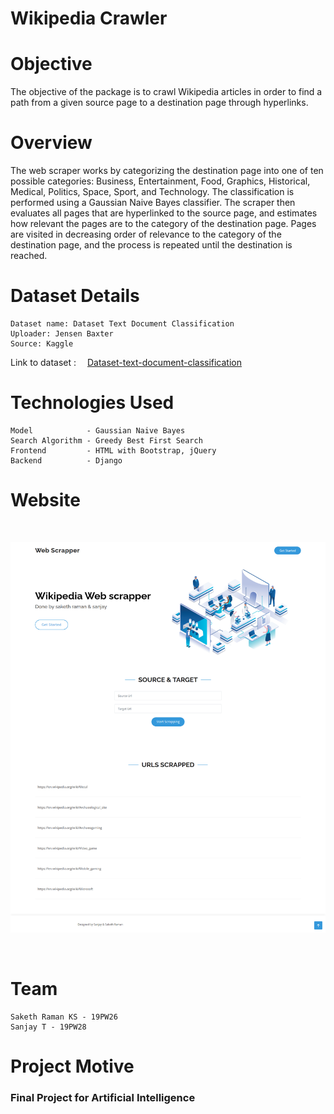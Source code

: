 # Wikipedia Crawler

# Objective

The objective of the package is to crawl Wikipedia articles in order to find a path from a given source page to a destination page through hyperlinks.

# Overview

The web scraper works by categorizing the destination page into one of ten possible categories: Business, Entertainment, Food, Graphics, Historical, Medical, Politics, Space, Sport, and Technology. The classification is performed using a Gaussian Naive Bayes classifier. The scraper then evaluates all pages that are hyperlinked to the source page, and estimates how relevant the pages are to the category of the destination page. Pages are visited in decreasing order of relevance to the category of the destination page, and the process is repeated until the destination is reached.


# Dataset Details

```
Dataset name: Dataset Text Document Classification
Uploader: Jensen Baxter
Source: Kaggle
```
Link to dataset : &emsp;<a href="https://www.kaggle.com/datasets/jensenbaxter/10dataset-text-document-classification">Dataset-text-document-classification</a>


# Technologies Used

```
Model            - Gaussian Naive Bayes
Search Algorithm - Greedy Best First Search
Frontend         - HTML with Bootstrap, jQuery
Backend          - Django    
```

# Website

<br>

![login](screenshots/output.png)

<br>

# Team 

```
Saketh Raman KS - 19PW26
Sanjay T - 19PW28
```

# Project Motive

<h3>Final Project for Artificial Intelligence</h3>